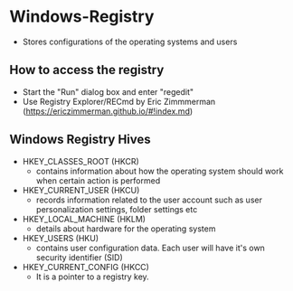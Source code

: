 # Windows-Registry
- Stores configurations of the operating systems and users

## How to access the registry
- Start the "Run" dialog box and enter "regedit"
- Use Registry Explorer/RECmd by Eric Zimmmerman (https://ericzimmerman.github.io/#!index.md)

## Windows Registry Hives
- HKEY_CLASSES_ROOT (HKCR)
  - contains information about how the operating system should work when certain action is performed
- HKEY_CURRENT_USER (HKCU)
  - records information related to the user account such as user personalization settings, folder settings etc
- HKEY_LOCAL_MACHINE (HKLM)
  - details about hardware for the operating system
- HKEY_USERS (HKU)
  - contains user configuration data. Each user will have it's own security identifier (SID)
- HKEY_CURRENT_CONFIG (HKCC)
  - It is a pointer to a registry key. 
